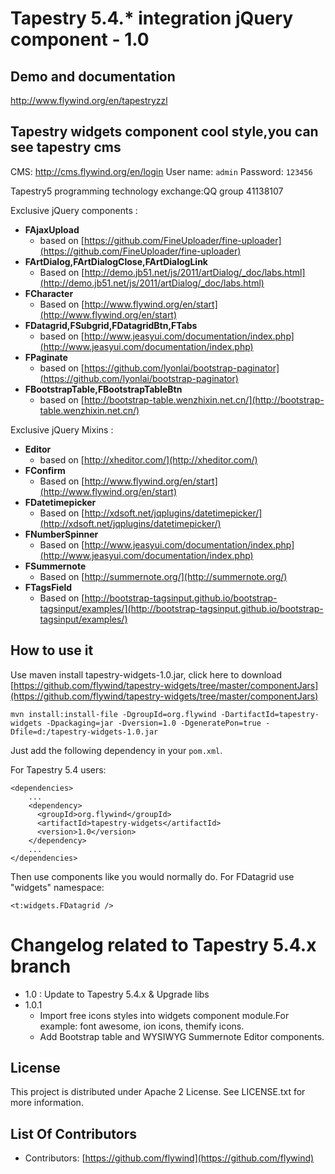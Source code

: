 # Tapestry 5.4.* integration jQuery component - 1.0

## Demo and documentation
http://www.flywind.org/en/tapestryzzl

## Tapestry widgets component cool style,you can see tapestry cms
CMS: http://cms.flywind.org/en/login
User name: `admin`
Password: `123456`

Tapestry5 programming technology exchange:QQ group 41138107

Exclusive jQuery components : 

- **FAjaxUpload** 
	- based on [https://github.com/FineUploader/fine-uploader](https://github.com/FineUploader/fine-uploader)	
- **FArtDialog,FArtDialogClose,FArtDialogLink**
	- Based on [http://demo.jb51.net/js/2011/artDialog/_doc/labs.html](http://demo.jb51.net/js/2011/artDialog/_doc/labs.html)
- **FCharacter**
	- Based on [http://www.flywind.org/en/start](http://www.flywind.org/en/start)
- **FDatagrid,FSubgrid,FDatagridBtn,FTabs**
	- based on [http://www.jeasyui.com/documentation/index.php](http://www.jeasyui.com/documentation/index.php)
- **FPaginate** 
	- based on [https://github.com/lyonlai/bootstrap-paginator](https://github.com/lyonlai/bootstrap-paginator)
- **FBootstrapTable,FBootstrapTableBtn** 
	- based on [http://bootstrap-table.wenzhixin.net.cn/](http://bootstrap-table.wenzhixin.net.cn/)
    
    
		
Exclusive jQuery Mixins :

- **Editor** 
	- based on [http://xheditor.com/](http://xheditor.com/)
- **FConfirm** 
	- Based on [http://www.flywind.org/en/start](http://www.flywind.org/en/start)
- **FDatetimepicker**
	- Based on [http://xdsoft.net/jqplugins/datetimepicker/](http://xdsoft.net/jqplugins/datetimepicker/)
- **FNumberSpinner**
	- Based on [http://www.jeasyui.com/documentation/index.php](http://www.jeasyui.com/documentation/index.php)
- **FSummernote**
	- Based on [http://summernote.org/](http://summernote.org/)
- **FTagsField**
	- Based on [http://bootstrap-tagsinput.github.io/bootstrap-tagsinput/examples/](http://bootstrap-tagsinput.github.io/bootstrap-tagsinput/examples/)



## How to use it

Use maven install tapestry-widgets-1.0.jar, click here to download [https://github.com/flywind/tapestry-widgets/tree/master/componentJars](https://github.com/flywind/tapestry-widgets/tree/master/componentJars)

	mvn install:install-file -DgroupId=org.flywind -DartifactId=tapestry-widgets -Dpackaging=jar -Dversion=1.0 -DgeneratePon=true -Dfile=d:/tapestry-widgets-1.0.jar

Just  add the following dependency in your `pom.xml`.
	
For Tapestry 5.4 users:

	<dependencies>
		...
		<dependency>
		  <groupId>org.flywind</groupId>
		  <artifactId>tapestry-widgets</artifactId>
		  <version>1.0</version>
		</dependency>
		...
	</dependencies>

Then use components like you would normally do. For FDatagrid use "widgets" namespace:
 
	<t:widgets.FDatagrid />


# Changelog related to Tapestry 5.4.x branch
- 1.0 : Update to Tapestry 5.4.x & Upgrade libs
- 1.0.1
	- Import free icons styles into widgets component module.For example: font awesome, ion icons, themify icons.
	- Add Bootstrap table and WYSIWYG Summernote Editor components.



## License

This project is distributed under Apache 2 License. See LICENSE.txt for more information. 

## List Of Contributors
* Contributors: [https://github.com/flywind](https://github.com/flywind)
